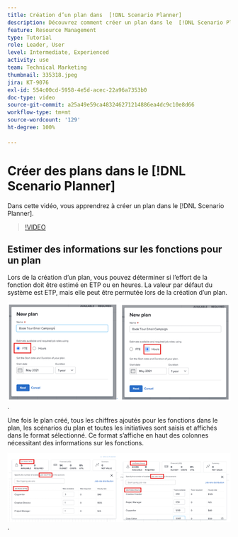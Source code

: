 ```yaml
---
title: Création d’un plan dans  [!DNL Scenario Planner]
description: Découvrez comment créer un plan dans le  [!DNL Scenario Planner].
feature: Resource Management
type: Tutorial
role: Leader, User
level: Intermediate, Experienced
activity: use
team: Technical Marketing
thumbnail: 335318.jpeg
jira: KT-9076
exl-id: 554c00cd-5958-4e5d-acec-22a96a7353b0
doc-type: video
source-git-commit: a25a49e59ca483246271214886ea4dc9c10e8d66
workflow-type: tm+mt
source-wordcount: '129'
ht-degree: 100%

---
```


# Créer des plans dans le [!DNL Scenario Planner]

Dans cette vidéo, vous apprendrez à créer un plan dans le [!DNL Scenario Planner].

>[!VIDEO](https://video.tv.adobe.com/v/335318/?quality=12&learn=on)

## Estimer des informations sur les fonctions pour un plan

Lors de la création d’un plan, vous pouvez déterminer si l’effort de la fonction doit être estimé en ETP ou en heures. La valeur par défaut du système est ETP, mais elle peut être permutée lors de la création d’un plan.

![Sélectionner [!UICONTROL ETP] ou [!UICONTROL Heures] dans la fenêtre [!UICONTROL Nouveau plan]](assets/scenario-planner-1.png).

Une fois le plan créé, tous les chiffres ajoutés pour les fonctions dans le plan, les scénarios du plan et toutes les initiatives sont saisis et affichés dans le format sélectionné. Ce format s’affiche en haut des colonnes nécessitant des informations sur les fonctions.

![Afficher les informations dans [!UICONTROL ETP] ou [!UICONTROL Heures] dans le [!DNL Scenario Planner]](assets/scenario-planner-2.png).
